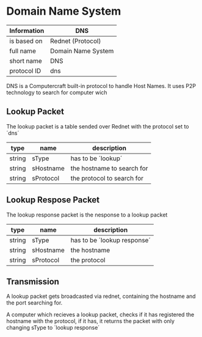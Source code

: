 # Domain Name System #

Information | DNS
----------- | ------------------
is based on | Rednet (Protocol)
full name   | Domain Name System
short name  | DNS
protocol ID | dns

DNS is a Computercraft built-in protocol to handle Host Names. It uses P2P technology to search for computer wich 

## Lookup Packet ##

The lookup packet is a table sended over Rednet with the protocol set to ´dns´

type   | name      | description
------ | --------- | --------------------------
string | sType     | has to be ´lookup´
string | sHostname | the hostname to search for
string | sProtocol | the protocol to search for

## Lookup Respose Packet ##

The lookup response packet is the nesponse to a lookup packet

type   | name      | description
------ | --------- | ---------------------------
string | sType     | has to be ´lookup response´
string | sHostname | the hostname
string | sProtocol | the protocol

## Transmission ##

A lookup packet gets broadcasted via rednet, containing the hostname and the port searching for.

A computer which recieves a lookup packet, checks if it has registered the hostname with the protocol, if it has, it returns the packet with only changing sType to ´lookup response´
